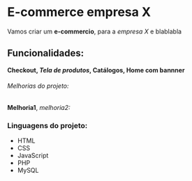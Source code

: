 # E-commerce empresa X

Vamos criar um **e-commercio**, para a *empresa X* e blablabla

## Funcionalidades:

**Checkout, _Tela de produtos_, Catálogos, Home com bannner**

###### Melhorias do projeto:

__Melhoria1__, _melhoria2:_

### Linguagens do projeto:

* HTML
* CSS
* JavaScript
* PHP
* MySQL


